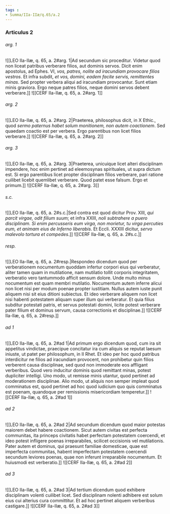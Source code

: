 ```yaml
---
tags : 
- Summa/IIa-IIæ/q.65/a.2
---
```


### Articulus 2

###### arg. 1
![[LEO IIa-IIæ, q. 65, a. 2#arg. 1|Ad secundum sic proceditur. Videtur quod non liceat patribus verberare filios, aut dominis servos. Dicit enim apostolus, ad Ephes. VI, *vos, patres, nolite ad iracundiam provocare filios vestros*. Et infra subdit, *et vos, domini, eadem facite servis, remittentes minas*. Sed propter verbera aliqui ad iracundiam provocantur. Sunt etiam minis graviora. Ergo neque patres filios, neque domini servos debent verberare.]]
![[CERF IIa-IIæ, q. 65, a. 2#arg. 1]]

###### arg. 2
![[LEO IIa-IIæ, q. 65, a. 2#arg. 2|Praeterea, philosophus dicit, in X Ethic., quod *sermo paternus habet solum monitionem, non autem coactionem*. Sed quaedam coactio est per verbera. Ergo parentibus non licet filios verberare.]]
![[CERF IIa-IIæ, q. 65, a. 2#arg. 2]]

###### arg. 3
![[LEO IIa-IIæ, q. 65, a. 2#arg. 3|Praeterea, unicuique licet alteri disciplinam impendere, hoc enim pertinet ad eleemosynas spirituales, ut supra dictum est. Si ergo parentibus licet propter disciplinam filios verberare, pari ratione cuilibet licebit quemlibet verberare. Quod patet esse falsum. Ergo et primum.]]
![[CERF IIa-IIæ, q. 65, a. 2#arg. 3]]

###### s.c.
![[LEO IIa-IIæ, q. 65, a. 2#s.c.|Sed contra est quod dicitur Prov. XIII, *qui parcit virgae, odit filium suum*; et infra XXIII, *noli subtrahere a puero disciplinam. Si enim percusseris eum virga, non morietur, tu virga percuties eum, et animam eius de Inferno liberabis*. Et Eccli. XXXIII dicitur, *servo malevolo tortura et compedes*.]]
![[CERF IIa-IIæ, q. 65, a. 2#s.c.]]

###### resp.
![[LEO IIa-IIæ, q. 65, a. 2#resp.|Respondeo dicendum quod per verberationem nocumentum quoddam infertur corpori eius qui verberatur, aliter tamen quam in mutilatione, nam mutilatio tollit corporis integritatem, verberatio vero tantummodo afficit sensum dolore. Unde multo minus nocumentum est quam membri mutilatio. Nocumentum autem inferre alicui non licet nisi per modum poenae propter iustitiam. Nullus autem iuste punit aliquem nisi sit eius ditioni subiectus. Et ideo verberare aliquem non licet nisi habenti potestatem aliquam super illum qui verberatur. Et quia filius subditur potestati patris, et servus potestati domini, licite potest verberare pater filium et dominus servum, causa correctionis et disciplinae.]]
![[CERF IIa-IIæ, q. 65, a. 2#resp.]]

###### ad 1
![[LEO IIa-IIæ, q. 65, a. 2#ad 1|Ad primum ergo dicendum quod, cum ira sit appetitus vindictae, praecipue concitatur ira cum aliquis se reputat laesum iniuste, ut patet per philosophum, in II Rhet. Et ideo per hoc quod patribus interdicitur ne filios ad iracundiam provocent, non prohibetur quin filios verberent causa disciplinae, sed quod non immoderate eos affligant verberibus. Quod vero inducitur dominis quod remittant minas, potest dupliciter intelligi. Uno modo, ut remisse minis utantur, quod pertinet ad moderationem disciplinae. Alio modo, ut aliquis non semper impleat quod comminatus est, quod pertinet ad hoc quod iudicium quo quis comminatus est poenam, quandoque per remissionis misericordiam temperetur.]]
![[CERF IIa-IIæ, q. 65, a. 2#ad 1]]

###### ad 2
![[LEO IIa-IIæ, q. 65, a. 2#ad 2|Ad secundum dicendum quod maior potestas maiorem debet habere coactionem. Sicut autem civitas est perfecta communitas, ita princeps civitatis habet perfectam potestatem coercendi, et ideo potest infligere poenas irreparabiles, scilicet occisionis vel mutilationis. Pater autem et dominus, qui praesunt familiae domesticae, quae est imperfecta communitas, habent imperfectam potestatem coercendi secundum leviores poenas, quae non inferunt irreparabile nocumentum. Et huiusmodi est verberatio.]]
![[CERF IIa-IIæ, q. 65, a. 2#ad 2]]

###### ad 3
![[LEO IIa-IIæ, q. 65, a. 2#ad 3|Ad tertium dicendum quod exhibere disciplinam volenti cuilibet licet. Sed disciplinam nolenti adhibere est solum eius cui alterius cura committitur. Et ad hoc pertinet aliquem verberibus castigare.]]
![[CERF IIa-IIæ, q. 65, a. 2#ad 3]]


